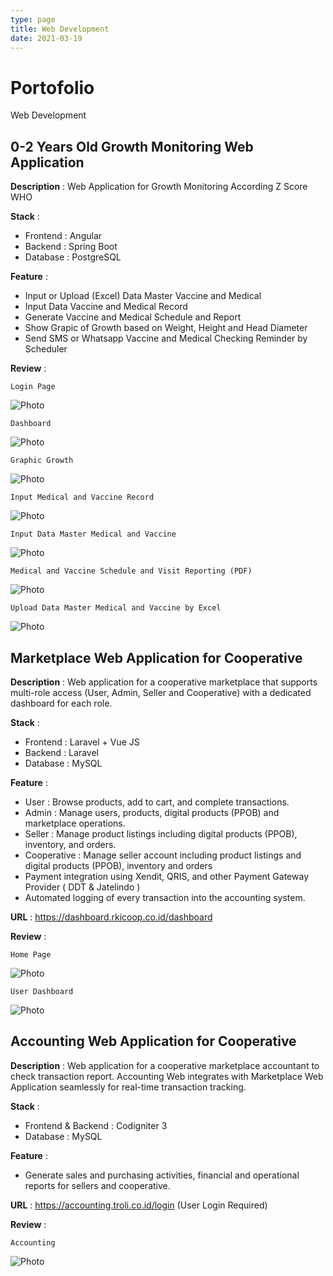 ```yaml
---
type: page
title: Web Development
date: 2021-03-19
---
```


# Portofolio
Web Development
## 0-2 Years Old Growth Monitoring Web Application 

**Description** : Web Application for Growth Monitoring According Z Score WHO

**Stack** :

- Frontend : Angular
- Backend : Spring Boot
- Database : PostgreSQL

**Feature** : 

- Input or Upload (Excel) Data Master Vaccine and Medical 
- Input Data Vaccine and Medical Record
- Generate Vaccine and Medical Schedule and Report
- Show Grapic of Growth based on Weight, Height and Head Diameter
- Send SMS or Whatsapp Vaccine and Medical Checking Reminder by Scheduler

**Review** : 

`Login Page`

<Image
  src="/images/BiyubiApp/login.png"
  alt="Photo"
  width={1125}
  height={750}
  priority
  className="next-image"
/>

`Dashboard`

<Image
  src="/images/BiyubiApp/dashboard.png"
  alt="Photo"
  width={1125}
  height={750}
  priority
  className="next-image"
/>

`Graphic Growth`

<Image
  src="/images/BiyubiApp/graphic_growth.png"
  alt="Photo"
  width={1125}
  height={750}
  priority
  className="next-image"
/>

`Input Medical and Vaccine Record`

<Image
  src="/images/BiyubiApp/medical_vaccine_record.png"
  alt="Photo"
  width={1125}
  height={750}
  priority
  className="next-image"
/>

`Input Data Master Medical and Vaccine`

<Image
  src="/images/BiyubiApp/medical_vaccine_data_master.png"
  alt="Photo"
  width={1125}
  height={750}
  priority
  className="next-image"
/>

`Medical and Vaccine Schedule and Visit Reporting (PDF)`

<Image
  src="/images/BiyubiApp/schedule.png"
  alt="Photo"
  width={1125}
  height={750}
  priority
  className="next-image"
/>

`Upload Data Master Medical and Vaccine by Excel`

<Image
  src="/images/BiyubiApp/upload_data_excel.png"
  alt="Photo"
  width={1125}
  height={750}
  priority
  className="next-image"
/>

## Marketplace Web Application for Cooperative

**Description** : Web application for a cooperative marketplace that supports multi-role access (User, Admin, Seller and Cooperative) with a dedicated dashboard for each role.

**Stack** : 
- Frontend : Laravel + Vue JS
- Backend : Laravel
- Database : MySQL

**Feature** : 

- User : Browse products, add to cart, and complete transactions.
- Admin : Manage users, products, digital products (PPOB) and marketplace operations.
- Seller : Manage product listings including digital products (PPOB), inventory, and orders.
- Cooperative : Manage seller account including product listings and digital products (PPOB), inventory and orders
- Payment integration using Xendit, QRIS, and other Payment Gateway Provider ( DDT & Jatelindo )
- Automated logging of every transaction into the accounting system.

**URL** : https://dashboard.rkicoop.co.id/dashboard

**Review** : 

`Home Page`

<Image
  src="/images/RKI/home.png"
  alt="Photo"
  width={1125}
  height={750}
  priority
  className="next-image"
/>

`User Dashboard`

<Image
  src="/images/RKI/dashboard.png"
  alt="Photo"
  width={1125}
  height={750}
  priority
  className="next-image"
/>

## Accounting Web Application for Cooperative

**Description** : Web application for a cooperative marketplace accountant to check transaction report. Accounting Web integrates with Marketplace Web Application seamlessly for real-time transaction tracking.

**Stack** : 
- Frontend & Backend : Codigniter 3
- Database : MySQL

**Feature** : 

- Generate sales and purchasing activities, financial and operational reports for sellers and cooperative.

**URL** : https://accounting.troli.co.id/login (User Login Required)

**Review** : 

`Accounting`

<Image
  src="/images/RKI/accounting.png"
  alt="Photo"
  width={1125}
  height={750}
  priority
  className="next-image"
/>